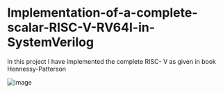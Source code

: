 # Implementation-of-a-complete-scalar-RISC-V-RV64I-in-SystemVerilog
In this project I have implemented the complete RISC- V as given in book Hennessy-Patterson

![image](https://github.com/Avanindra26/Implementation-of-a-complete-scalar-RISC-V-RV64I-in-SystemVerilog/assets/30585056/f0d4a425-1e8b-4a58-b9eb-a81df2dc817a)


